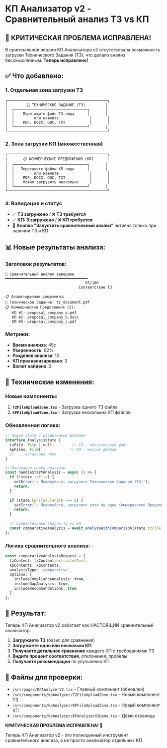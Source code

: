 # КП Анализатор v2 - Сравнительный анализ ТЗ vs КП

## 🎯 КРИТИЧЕСКАЯ ПРОБЛЕМА ИСПРАВЛЕНА!

В оригинальной версии КП Анализатора v2 отсутствовала возможность загрузки Технического Задания (ТЗ), что делало анализ бессмысленным. **Теперь исправлено!**

## ✅ Что добавлено:

### 1. **Отдельная зона загрузки ТЗ**
```
┌─────────────────────────────────────────────┐
│         📄 ТЕХНИЧЕСКОЕ ЗАДАНИЕ (ТЗ)         │
│  ┌─────────────────────────────────┐       │
│  │    Перетащите файл ТЗ сюда      │       │
│  │         или нажмите              │       │
│  │    PDF, DOCX, DOC, TXT           │       │
│  └─────────────────────────────────┘       │
└─────────────────────────────────────────────┘
```

### 2. **Зона загрузки КП (множественная)**
```
┌─────────────────────────────────────────────┐
│       📋 КОММЕРЧЕСКИЕ ПРЕДЛОЖЕНИЯ (КП)      │
│  ┌─────────────────────────────────┐       │
│  │   Перетащите файлы КП сюда      │       │
│  │         или нажмите              │       │
│  │    PDF, DOCX, DOC, TXT           │       │
│  │    Можно загрузить несколько     │       │
│  └─────────────────────────────────┘       │
└─────────────────────────────────────────────┘
```

### 3. **Валидация и статус**
- ✅ **ТЗ загружено** / ❌ **ТЗ требуется**
- ✅ **КП: 3 загружено** / ❌ **КП требуется** 
- 🚀 **Кнопка "Запустить сравнительный анализ"** активна только при наличии ТЗ и КП

## 📊 Новые результаты анализа:

### Заголовок результатов:
```
🎯 Сравнительный анализ завершен
━━━━━━━━━━━━━━━━━━━━━━━━━━━━━━━━━━━━━
                                    85/100
                                 Соответствие ТЗ

📋 Анализируемые документы:
📄 Техническое Задание: tz_document.pdf
📋 Коммерческие Предложения (3):
   КП #1: proposal_company_a.pdf
   КП #2: proposal_company_b.docx  
   КП #3: proposal_company_c.pdf
```

### Метрики:
- **Время анализа**: 45с
- **Уверенность**: 92%
- **Разделов анализа**: 10
- **КП проанализировано**: 3
- **Валют найдено**: 2

## 🔧 Технические изменения:

### Новые компоненты:
1. **`TZFileUploadZone.tsx`** - Загрузка одного ТЗ файла
2. **`KPFileUploadZone.tsx`** - Загрузка нескольких КП файлов  

### Обновленная логика:
```typescript
// Новый state с раздельными файлами
interface AnalysisState {
  tzFile: File | null;        // ТЗ - обязательный файл
  kpFiles: File[];           // КП - массив файлов
  // ... остальные поля
}

// Валидация перед анализом
const handleStartAnalysis = async () => {
  if (!state.tzFile) {
    setError('⚠️ Пожалуйста, загрузите Техническое Задание (ТЗ)');
    return;
  }
  
  if (state.kpFiles.length === 0) {
    setError('⚠️ Пожалуйста, загрузите хотя бы одно Коммерческое Предложение (КП)');
    return;
  }
  
  // Сравнительный анализ ТЗ vs КП
  const comparativeAnalysis = await analyzeWithComparison(state.tzFile, state.kpFiles);
};
```

### Логика сравнительного анализа:
```typescript
const comparativeAnalysisRequest = {
  tzContent: tzContent.extractedText,
  kpContents: kpContents,
  analysisType: 'comparative',
  options: {
    includeComplianceAnalysis: true,
    includeGapAnalysis: true, 
    includeRecommendations: true
  }
};
```

## 🎯 Результат:

Теперь КП Анализатор v2 работает как НАСТОЯЩИЙ сравнительный анализатор:

1. **Загружаете ТЗ** (базис для сравнения)
2. **Загружаете одно или несколько КП** 
3. **Получаете детальное сравнение** каждого КП с требованиями ТЗ
4. **Видите процент соответствия**, отклонения, пробелы
5. **Получаете рекомендации** по улучшению КП

## 🚀 Файлы для проверки:

- `/src/pages/KPAnalyzerV2.tsx` - Главный компонент (обновлен)
- `/src/components/kpAnalyzer/TZFileUploadZone.tsx` - Новый компонент ТЗ
- `/src/components/kpAnalyzer/KPFileUploadZone.tsx` - Новый компонент КП
- `/src/components/kpAnalyzer/KPAnalyzerV2Demo.tsx` - Демо страница

**КРИТИЧЕСКАЯ ПРОБЛЕМА ИСПРАВЛЕНА!** 🎉

Теперь КП Анализатор v2 - это полноценный инструмент сравнительного анализа, а не просто анализатор отдельных КП.